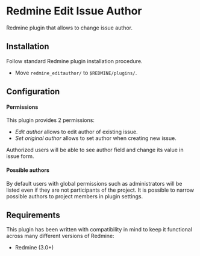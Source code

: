# Redmine Edit Issue Author

Redmine plugin that allows to change issue author.


## Installation

Follow standard Redmine plugin installation procedure.

 * Move `redmine_editauthor/` to `$REDMINE/plugins/`.


## Configuration

#### Permissions

This plugin provides 2 permissions:

 * *Edit author* allows to edit author of existing issue.
 * *Set original author* allows to set author when creating new issue.

Authorized users will be able to see author field and change its value in issue
form.
    

#### Possible authors
 
 By default users with global permissions such as administrators will be
 listed even if they are not participants of the project. It is possible to
 narrow possible authors to project members in plugin settings.


## Requirements

This plugin has been written with compatibility in mind to keep it
functional across many different versions of Redmine:

  * Redmine (3.0+)
